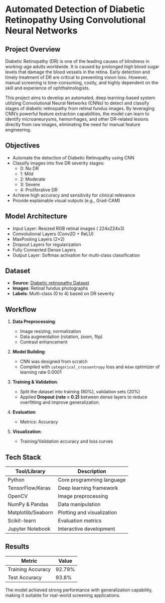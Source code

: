 
# Automated Detection of Diabetic Retinopathy Using Convolutional Neural Networks

## Project Overview

Diabetic Retinopathy (DR) is one of the leading causes of blindness in working-age adults worldwide. It is caused by prolonged high blood sugar levels that damage the blood vessels in the retina. Early detection and timely treatment of DR are critical to preventing vision loss. However, manual screening is time-consuming, costly, and highly dependent on the skill and experience of ophthalmologists.

This project aims to develop an automated, deep learning-based system utilizing Convolutional Neural Networks (CNNs) to detect and classify stages of diabetic retinopathy from retinal fundus images. By leveraging CNN’s powerful feature extraction capabilities, the model can learn to identify microaneurysms, hemorrhages, and other DR-related lesions directly from raw images, eliminating the need for manual feature engineering.

## Objectives

- Automate the detection of Diabetic Retinopathy using CNN
- Classify images into five DR severity stages:
  - 0: No DR
  - 1: Mild
  - 2: Moderate
  - 3: Severe
  - 4: Proliferative DR
- Achieve high accuracy and sensitivity for clinical relevance
- Provide explainable visual outputs (e.g., Grad-CAM)


## Model Architecture

- Input Layer: Resized RGB retinal images ( 224x224x3)
- Convolutional Layers (Conv2D + ReLU)
- MaxPooling Layers (2*2)
- Dropout Layers for regularization
- Fully Connected Dense Layers
- Output Layer: Softmax activation for multi-class classification


## Dataset

- **Source**: [Diabetic retinopathy Dataset](https://www.kaggle.com/datasets/sovitrath/diabetic-retinopathy-224x224-2019-data)
- **Images**: Retinal fundus photographs
- **Labels**: Multi-class (0 to 4) based on DR severity


## Workflow

1. **Data Preprocessing**:
   - Image resizing, normalization
   - Data augmentation (rotation, zoom, flip)
   - Contrast enhancement

2. **Model Building**:
   - CNN was designed from scratch 
   - Compiled with `categorical_crossentropy` loss and `Adam` optimizer of learning rate 0.0001

3. **Training & Validation**:
   - Split the dataset into training (80%), validation sets (20%) 
   - Applied **Dropout (rate = 0.2)** between dense layers to reduce overfitting and improve generalization.

4. **Evaluation**:
   - Metrics: Accuracy

5. **Visualization**:
   - Training/Validation accuracy and loss curves


## Tech Stack

| Tool/Library      | Description                       |
|-------------------|-----------------------------------|
| Python            | Core programming language         |
| TensorFlow/Keras  | Deep learning framework           |
| OpenCV            | Image preprocessing               |
| NumPy & Pandas    | Data manipulation                 |
| Matplotlib/Seaborn| Plotting and visualization        |
| Scikit-learn      | Evaluation metrics                |
| Jupyter Notebook  | Interactive development           |


## Results

| Metric             | Value    |
|--------------------|----------|
| Training Accuracy  | 92.79%   |
| Test Accuracy      | 93.8%    |

The model achieved strong performance with generalization capability, making it suitable for real-world screening applications.

